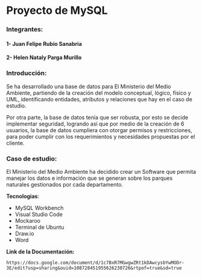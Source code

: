 # Proyecto de MySQL

### Integrantes:

#### 1- Juan Felipe Rubio Sanabria
#### 2- Helen Nataly Parga Murillo

### Introducción: 

Se ha desarrollado una base de datos para El Ministerio del Medio Ambiente, partiendo de la creación del modelo conceptual, lógico, físico y UML, identificando entidades, atributos y relaciones que hay en el caso de estudio.

Por otra parte, la base de datos tenía que ser robusta, por esto se decide implementar seguridad, logrando así que por medio de la creación de 6 usuarios, la base de datos cumpliera con otorgar permisos y restricciones, para poder cumplir con los requerimientos y necesidades propuestas por el cliente.

### Caso de estudio:

El Ministerio del Medio Ambiente ha decidido crear un Software que permita manejar los datos e información que se generan sobre los parques naturales gestionados por cada departamento.

**Tecnologias**:

* MySQL Workbench
* Visual Studio Code
* Mockaroo
* Terminal de Ubuntu
* Draw.io
* Word 

**Link de la Documentación:** 

    https://docs.google.com/document/d/1c7BxR7MGwgwZRt1kDAwcysbYwMODr-3E/edit?usp=sharing&ouid=108728451955626230726&rtpof=true&sd=true
    
